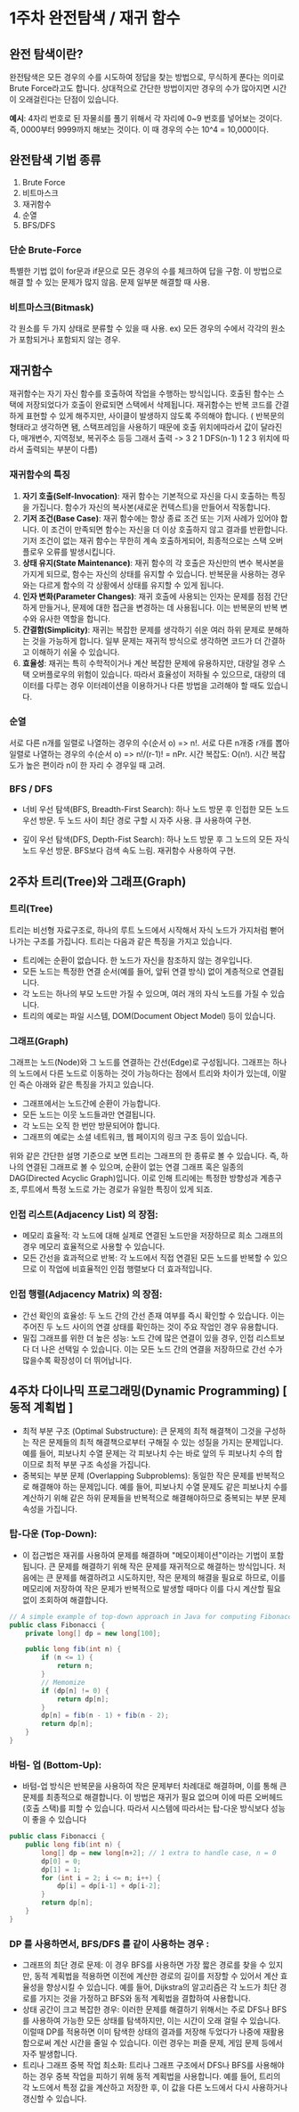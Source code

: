 # 1주차 완전탐색 / 재귀 함수

## 완전 탐색이란?

완전탐색은 모든 경우의 수를 시도하여 정답을 찾는 방법으로, 무식하게 푼다는 의미로 Brute Force라고도 합니다. 상대적으로 간단한 방법이지만 경우의 수가 많아지면 시간이 오래걸린다는 단점이 있습니다.

__예시__: 4자리 번호로 된 자물쇠를 풀기 위해서 각 자리에 0~9 번호를 넣어보는 것이다. 즉, 0000부터 9999까지 해보는 것이다. 이 때 경우의 수는 10^4 = 10,000이다.

## 완전탐색 기법 종류

1. Brute Force
2. 비트마스크
3. 재귀함수
4. 순열
5. BFS/DFS

### 단순 Brute-Force

특별한 기법 없이 for문과 if문으로 모든 경우의 수를 체크하여 답을 구함. 이 방법으로 해결 할 수 있는 문제가 많지 않음. 문제 일부분 해결할 때 사용.

### 비트마스크(Bitmask)

각 원소를 두 가지 상태로 분류할 수 있을 때 사용. ex) 모든 경우의 수에서 각각의 원소가 포함되거나 포함되지 않는 경우.

## 재귀함수

재귀함수는 자기 자신 함수를 호출하여 작업을 수행하는 방식입니다. 호출된 함수는 스택에 저장되었다가 호출이 완료되면  스택에서 삭제됩니다. 재귀함수는 반복 코드를 간결하게 표현할 수 있게 해주지만, 사이클이 발생하지 않도록 주의해야 합니다.
( 반복문의 형태라고 생각하면 됌, 스택프레임을 사용하기 때문에 호출 위치에따라서 값이 달라진다, 매개변수, 지역정보, 복귀주소 등등
그래서 출력 -> 3 2 1 DFS(n-1) 1 2 3 위치에 따라서 출력되는 부분이 다름)

### 재귀함수의 특징

1. **자기 호출(Self-Invocation)**: 재귀 함수는 기본적으로 자신을 다시 호출하는 특징을 가집니다. 함수가 자신의 복사본(새로운 컨텍스트)을 만들어서 작동합니다.
2. **기저 조건(Base Case)**: 재귀 함수에는 항상 종료 조건 또는 기저 사례가 있어야 합니다. 이 조건이 만족되면 함수는 자신을 더 이상 호출하지 않고 결과를 반환합니다. 기저 조건이 없는 재귀 함수는 무한히 계속 호출하게되어, 최종적으로는 스택 오버플로우 오류를 발생시킵니다.
3. **상태 유지(State Maintenance)**: 재귀 함수의 각 호출은 자신만의 변수 복사본을 가지게 되므로, 함수는 자신의 상태를 유지할 수 있습니다. 반복문을 사용하는 경우와는 다르게 함수의 각 상황에서 상태를 유지할 수 있게 됩니다.
4. **인자 변화(Parameter Changes)**: 재귀 호출에 사용되는 인자는 문제를 점점 간단하게 만들거나, 문제에 대한 접근을 변경하는 데 사용됩니다. 이는 반복문의 반복 변수와 유사한 역할을 합니다.
5. **간결함(Simplicity)**: 재귀는 복잡한 문제를 생각하기 쉬운 여러 하위 문제로 분해하는 것을 가능하게 합니다. 일부 문제는 재귀적 방식으로 생각하면 코드가 더 간결하고 이해하기 쉬울 수 있습니다.
6. **효율성**: 재귀는 특히 수학적이거나 계산 복잡한 문제에 유용하지만, 대량일 경우 스택 오버플로우의 위험이 있습니다. 따라서 효율성이 저하될 수 있으므로, 대량의 데이터를 다루는 경우 이터레이션을 이용하거나 다른 방법을 고려해야 할 때도 있습니다.

### 순열

서로 다른 n개를 일렬로 나열하는 경우의 수(순서 o) => n!. 서로 다른 n개중 r개를 뽑아 일렬로 나열하는 경우의 수(순서 o) => n!/(r-1)! = nPr. 시간 복잡도: O(n!). 시간 복잡도가 높은 편이라 n이 한 자리 수 경우일 때 고려.

### BFS / DFS

- 너비 우선 탐색(BFS, Breadth-First Search): 하나 노드 방문 후 인접한 모든 노드 우선 방문. 두 노드 사이 최단 경로 구할 시 자주 사용. 큐 사용하여 구현.

- 깊이 우선 탐색(DFS, Depth-Fist Search): 하나 노드 방문 후 그 노드의 모든 자식 노드 우선 방문. BFS보다 검색 속도 느림. 재귀함수 사용하여 구현.


## 2주차 트리(Tree)와 그래프(Graph)

### 트리(Tree)

트리는 비선형 자료구조로, 하나의 루트 노드에서 시작해서 자식 노드가 가지처럼 뻗어나가는 구조를 가집니다. 트리는 다음과 같은 특징을 가지고 있습니다.

- 트리에는 순환이 없습니다. 한 노드가 자신을 참조하지 않는 경우입니다.
- 모든 노드는 특정한 연결 순서(예를 들어, 앞뒤 연결 방식) 없이 계층적으로 연결됩니다.
- 각 노드는 하나의 부모 노드만 가질 수 있으며, 여러 개의 자식 노드를 가질 수 있습니다.
- 트리의 예로는 파일 시스템, DOM(Document Object Model) 등이 있습니다.

### 그래프(Graph)

그래프는 노드(Node)와 그 노드를 연결하는 간선(Edge)로 구성됩니다. 그래프는 하나의 노드에서 다른 노드로 이동하는 것이 가능하다는 점에서 트리와 차이가 있는데, 이말인 즉슨 아래와 같은 특징을 가지고 있습니다.

- 그래프에서는 노드간에 순환이 가능합니다.
- 모든 노드는 이웃 노드들과만 연결됩니다.
- 각 노드는 오직 한 번만 방문되어야 합니다.
- 그래프의 예로는 소셜 네트워크, 웹 페이지의 링크 구조 등이 있습니다.

위와 같은 간단한 설명 기준으로 보면 트리는 그래프의 한 종류로 볼 수 있습니다. 즉, 하나의 연결된 그래프로 볼 수 있으며, 순환이 없는 연결 그래프 혹은 일종의 DAG(Directed Acyclic Graph)입니다. 이로 인해 트리에는 특정한 방향성과 계층구조, 루트에서 특정 노드로 가는 경로가 유일한 특징이 있게 되죠.

### 인접 리스트(Adjacency List) 의 장점:
- 메모리 효율적: 각 노드에 대해 실제로 연결된 노드만을 저장하므로 희소 그래프의 경우 메모리 효율적으로 사용할 수 있습니다.
- 모든 간선을 효과적으로 반복: 각 노드에서 직접 연결된 모든 노드를 반복할 수 있으므로 이 작업에 비효율적인 인접 행렬보다 더 효과적입니다.

### 인접 행렬(Adjacency Matrix) 의 장점:
- 간선 확인의 효율성: 두 노드 간의 간선 존재 여부를 즉시 확인할 수 있습니다. 이는 주어진 두 노드 사이의 연결 상태를 확인하는 것이 주요 작업인 경우 유용합니다.
- 밀집 그래프를 위한 더 높은 성능: 노드 간에 많은 연결이 있을 경우, 인접 리스트보다 더 나은 선택일 수 있습니다. 이는 모든 노드 간의 연결을 저장하므로 간선 수가 많을수록 확장성이 더 뛰어납니다.

## 4주차 다이나믹 프로그래밍(Dynamic Programming) [ 동적 계획법 ]

- 최적 부분 구조 (Optimal Substructure): 큰 문제의 최적 해결책이 그것을 구성하는 작은 문제들의 최적 해결책으로부터 구해질 수 있는 성질을 가지는 문제입니다. 예를 들어, 피보나치 수열 문제는 각 피보나치 수는 바로 앞의 두 피보나치 수의 합이므로 최적 부분 구조 속성을 가집니다.
- 중복되는 부분 문제 (Overlapping Subproblems): 동일한 작은 문제를 반복적으로 해결해야 하는 문제입니다. 예를 들어, 피보나치 수열 문제도 같은 피보나치 수를 계산하기 위해 같은 하위 문제들을 반복적으로 해결해야하므로 중복되는 부분 문제 속성을 가집니다.

### 탑-다운 (Top-Down):
- 이 접근법은 재귀를 사용하여 문제를 해결하며 "메모이제이션"이라는 기법이 포함됩니다. 큰 문제를 해결하기 위해 작은 문제를 재귀적으로 해결하는 방식입니다. 처음에는 큰 문제를 해결하려고 시도하지만, 작은 문제의 해결을 필요로 하므로, 이를 메모리에 저장하여 작은 문제가 반복적으로 발생할 때마다 이를 다시 계산할 필요 없이 조회하여 해결합니다.

```java
// A simple example of top-down approach in Java for computing Fibonacci series
public class Fibonacci {
    private long[] dp = new long[100];

    public long fib(int n) {
        if (n <= 1) {
            return n;
        }
        // Memomize
        if (dp[n] != 0) {
            return dp[n];
        }
        dp[n] = fib(n - 1) + fib(n - 2);
        return dp[n];
    }
}
```

### 바텀- 업 (Bottom-Up):
- 바텀-업 방식은 반복문을 사용하여 작은 문제부터 차례대로 해결하며, 이를 통해 큰 문제를 최종적으로 해결합니다. 이 방법은 재귀가 필요 없으며 이에 따른 오버헤드(호출 스택)를 피할 수 있습니다. 따라서 시스템에 따라서는 탑-다운 방식보다 성능이 좋을 수 있습니다

```java
public class Fibonacci {
    public long fib(int n) {
        long[] dp = new long[n+2]; // 1 extra to handle case, n = 0
        dp[0] = 0;
        dp[1] = 1;
        for (int i = 2; i <= n; i++) {
            dp[i] = dp[i-1] + dp[i-2];
        }
        return dp[n];
    }
}
```

### DP 를 사용하면서, BFS/DFS 를 같이 사용하는 경우 :

- 그래프의 최단 경로 문제: 이 경우 BFS를 사용하면 가장 짧은 경로를 찾을 수 있지만, 동적 계획법을 적용하면 이전에 계산한 경로의 길이를 저장할 수 있어서 계산 효율성을 향상시킬 수 있습니다. 예를 들어, Dijkstra의 알고리즘은 각 노드가 최단 경로를 가지는 것을 가정하고 BFS와 동적 계획법을 결합하여 사용합니다.
- 상태 공간이 크고 복잡한 경우: 이러한 문제를 해결하기 위해서는 주로 DFS나 BFS를 사용하여 가능한 모든 상태를 탐색하지만, 이는 시간이 오래 걸릴 수 있습니다. 이럴때 DP를 적용하면 이미 탐색한 상태의 결과를 저장해 두었다가 나중에 재활용함으로써 계산 시간을 줄일 수 있습니다. 이런 경우는 퍼즐 문제, 게임 문제 등에서 자주 발생합니다.
- 트리나 그래프 중복 작업 최소화: 트리나 그래프 구조에서 DFS나 BFS를 사용해야하는 경우 중복 작업을 피하기 위해 동적 계획법을 사용합니다. 예를 들어, 트리의 각 노드에서 특정 값을 계산하고 저장한 후, 이 값을 다른 노드에서 다시 사용하거나 갱신할 수 있습니다.